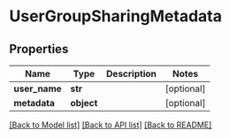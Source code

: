 # UserGroupSharingMetadata

## Properties
Name | Type | Description | Notes
------------ | ------------- | ------------- | -------------
**user_name** | **str** |  | [optional] 
**metadata** | **object** |  | [optional] 

[[Back to Model list]](../README.md#documentation-for-models) [[Back to API list]](../README.md#documentation-for-api-endpoints) [[Back to README]](../README.md)

